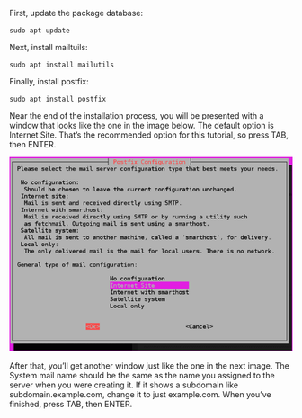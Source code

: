 First, update the package database:

    sudo apt update

 

Next, install mailtuils:

    sudo apt install mailutils

 

Finally, install postfix:

    sudo apt install postfix

Near the end of the installation process, you will be presented with a window that looks like the one in the image below. The default option is Internet Site. That’s the recommended option for this tutorial, so press TAB, then ENTER.
    
![](https://github.com/nu11secur1ty/openvpn-server/blob/master/Monitoring/docs/1.png)

After that, you’ll get another window just like the one in the next image. The System mail name should be the same as the name you assigned to the server when you were creating it. If it shows a subdomain like subdomain.example.com, change it to just example.com. When you’ve finished, press TAB, then ENTER.

![]()
